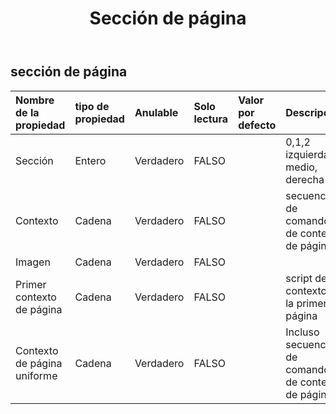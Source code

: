﻿---
title: Sección de página
second_title: Aspose.Cells Cloud Documen
type: docs
url: /es/specification/model/pagesection/
description: "Aspose.Cells Especificación del modelo de nube: PageSection. Maneje sin esfuerzo Excel y otros documentos de hoja de cálculo con funciones como abrir, generar, editar, dividir, fusionar, comparar y convertir."
kwords: Excel, Office, hoja de cálculo, nube REST API, sección de página
weight: 50
---
## **sección de página**

 

| Nombre de la propiedad| tipo de propiedad| Anulable| Solo lectura| Valor por defecto| Descripción|
|:- |:- |:- |:- |:- |:- |
| Sección| Entero| Verdadero| FALSO|| 0,1,2 izquierda, medio, derecha|
| Contexto| Cadena| Verdadero| FALSO|| secuencia de comandos de contexto de página|
| Imagen| Cadena| Verdadero| FALSO|||
| Primer contexto de página| Cadena| Verdadero| FALSO|| script de contexto de la primera página|
| Contexto de página uniforme| Cadena| Verdadero| FALSO|| Incluso secuencia de comandos de contexto de página|

